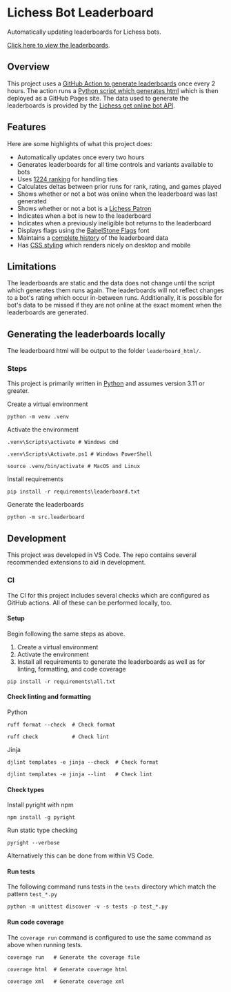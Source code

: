 # Lichess Bot Leaderboard

Automatically updating leaderboards for Lichess bots.

[Click here to view the leaderboards](https://eirik0.github.io/lichess-bot-leaderboard/).

## Overview

This project uses a
[GitHub Action to generate leaderboards](https://github.com/Eirik0/lichess-bot-leaderboard/blame/main/.github/workflows/generate-leaderboard.yaml)
once every 2 hours. The action runs a
[Python script which generates html](https://github.com/Eirik0/lichess-bot-leaderboard/blob/main/src/leaderboard/__main__.py)
which is then deployed as a GitHub Pages site. The data used to generate the leaderboards is provided by the
[Lichess get online bot API](https://lichess.org/api#tag/Bot/operation/apiBotOnline).

## Features

Here are some highlights of what this project does:

- Automatically updates once every two hours
- Generates leaderboards for all time controls and variants available to bots
- Uses [1224 ranking](<https://en.wikipedia.org/wiki/Ranking#Standard_competition_ranking_(%221224%22_ranking)>) for handling
  ties
- Calculates deltas between prior runs for rank, rating, and games played
- Shows whether or not a bot was online when the leaderboard was last generated
- Shows whether or not a bot is a [Lichess Patron](https://lichess.org/patron)
- Indicates when a bot is new to the leaderboard
- Indicates when a previously ineligible bot returns to the leaderboard
- Displays flags using the [BabelStone Flags](https://www.babelstone.co.uk/Fonts/Flags.html) font
- Maintains a [complete history](https://github.com/Eirik0/lichess-bot-leaderboard/tree/leaderboard-pages/leaderboard_data) of
  the leaderboard data
- Has [CSS styling](https://github.com/Eirik0/lichess-bot-leaderboard/blob/main/leaderboard_html/css/style.css) which renders
  nicely on desktop and mobile

## Limitations

The leaderboards are static and the data does not change until the script which generates them runs again. The leaderboards
will not reflect changes to a bot's rating which occur in-between runs. Additionally, it is possible for bot's data to be
missed if they are not online at the exact moment when the leaderboards are generated.

## Generating the leaderboards locally

The leaderboard html will be output to the folder `leaderboard_html/`.

### Steps

This project is primarily written in [Python](https://www.python.org/downloads/) and assumes version 3.11 or greater.

Create a virtual environment

```shell
python -m venv .venv
```

Activate the environment

```shell
.venv\Scripts\activate # Windows cmd
```

```shell
.venv\Scripts\Activate.ps1 # Windows PowerShell
```

```shell
source .venv/bin/activate # MacOS and Linux
```

Install requirements

```shell
pip install -r requirements\leaderboard.txt
```

Generate the leaderboards

```shell
python -m src.leaderboard
```

## Development

This project was developed in VS Code. The repo contains several recommended extensions to aid in development.

### CI

The CI for this project includes several checks which are configured as GitHub actions. All of these can be performed locally,
too.

#### **Setup**

Begin following the same steps as above.

1. Create a virtual environment
2. Activate the environment
3. Install all requirements to generate the leaderboards as well as for linting, formatting, and code coverage

```shell
pip install -r requirements\all.txt
```

#### **Check linting and formatting**

Python

```shell
ruff format --check  # Check format
```

```shell
ruff check           # Check lint
```

Jinja

```shell
djlint templates -e jinja --check  # Check format
```

```shell
djlint templates -e jinja --lint   # Check lint
```

#### **Check types**

Install pyright with npm

```shell
npm install -g pyright
```

Run static type checking

```shell
pyright --verbose
```

Alternatively this can be done from within VS Code.

#### **Run tests**

The following command runs tests in the `tests` directory which match the pattern `test_*.py`

```shell
python -m unittest discover -v -s tests -p test_*.py
```

#### **Run code coverage**

The `coverage run` command is configured to use the same command as above when running tests.

```shell
coverage run   # Generate the coverage file
```

```shell
coverage html  # Generate coverage html
```

```shell
coverage xml   # Generate coverage xml
```
